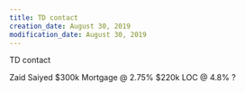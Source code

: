 ```yaml
---
title: TD contact
creation_date: August 30, 2019
modification_date: August 30, 2019
---
```



TD contact

Zaid Saiyed
$300k Mortgage @ 2.75%
$220k LOC @ 4.8% ?


